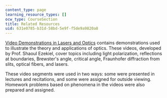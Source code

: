 ```yaml
---
content_type: page
learning_resource_types: []
ocw_type: CourseSection
title: Related Resources
uid: 631e0785-b31d-58bd-5e9f-f5de9a9820a8
---
```


[Video Demonstrations in Lasers and Optics](/courses/res-6-006-video-demonstrations-in-lasers-and-optics-spring-2008/) contains demonstrations used to illustrate the theory and applications of optics. These videos, developed by Prof. Shaoul Ezekiel, cover topics including light polarization, reflections at boundaries, Brewster's angle, critical angle, Fraunhofer diffraction from slits, optical fibers, and lasers.

These video segments were used in two ways: some were presented in lectures and recitations, and some were assigned for outside viewing. Homework problems based on phenomena in the videos were also prepared and assigned.